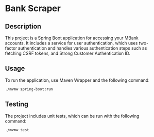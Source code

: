 # Bank Scraper

## Description

This project is a Spring Boot application for accessing your MBank accounts.
It includes a service for user authentication, 
which uses two-factor authentication and handles various authentication steps such as fetching CSRF tokens, and Strong Customer Authentication ID.


## Usage
To run the application, use Maven Wrapper and the following command:

```bash
./mvnw spring-boot:run
```

## Testing
The project includes unit tests, which can be run with the following command:

```bash
./mvnw test
```
